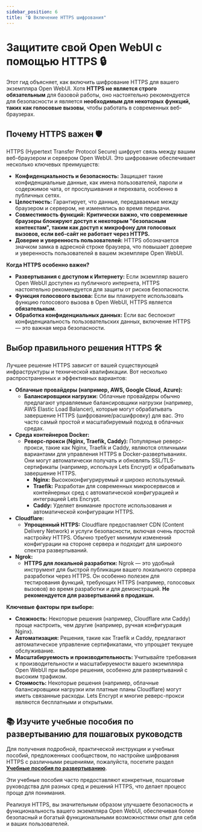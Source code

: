 ```yaml
---
sidebar_position: 6
title: "🔒 Включение HTTPS шифрования"
---
```


# Защитите свой Open WebUI с помощью HTTPS 🔒

Этот гид объясняет, как включить шифрование HTTPS для вашего экземпляра Open WebUI. Хотя **HTTPS не является строго обязательным** для базовой работы, оно настоятельно рекомендуется для безопасности и является **необходимым для некоторых функций, таких как голосовые вызовы**, чтобы работать в современных веб-браузерах.

## Почему HTTPS важен 🛡️

HTTPS (Hypertext Transfer Protocol Secure) шифрует связь между вашим веб-браузером и сервером Open WebUI. Это шифрование обеспечивает несколько ключевых преимуществ:

* **Конфиденциальность и безопасность:** Защищает такие конфиденциальные данные, как имена пользователей, пароли и содержимое чата, от прослушивания и перехвата, особенно в публичных сетях.
* **Целостность:** Гарантирует, что данные, передаваемые между браузером и сервером, не изменялись во время передачи.
* **Совместимость функций:** **Критически важно, что современные браузеры блокируют доступ к некоторым "безопасным контекстам", таким как доступ к микрофону для голосовых вызовов, если веб-сайт не работает через HTTPS.**
* **Доверие и уверенность пользователей:** HTTPS обозначается значком замка в адресной строке браузера, что повышает доверие и уверенность пользователей в вашем экземпляре Open WebUI.

**Когда HTTPS особенно важен?**

* **Развертывания с доступом к Интернету:** Если экземпляр вашего Open WebUI доступен из публичного интернета, HTTPS настоятельно рекомендуется для защиты от рисков безопасности.
* **Функция голосового вызова:** Если вы планируете использовать функцию голосового вызова в Open WebUI, HTTPS является **обязательным**.
* **Обработка конфиденциальных данных:** Если вас беспокоит конфиденциальность пользовательских данных, включение HTTPS — это важная мера безопасности.

## Выбор правильного решения HTTPS 🛠️

Лучшее решение HTTPS зависит от вашей существующей инфраструктуры и технической квалификации. Вот несколько распространенных и эффективных вариантов:

* **Облачные провайдеры (например, AWS, Google Cloud, Azure):**
  * **Балансировщики нагрузки:** Облачные провайдеры обычно предлагают управляемые балансировщики нагрузки (например, AWS Elastic Load Balancer), которые могут обрабатывать завершение HTTPS (шифрование/расшифровку) для вас. Это часто самый простой и масштабируемый подход в облачных средах.
* **Среда контейнеров Docker:**
  * **Реверс-прокси (Nginx, Traefik, Caddy):** Популярные реверс-прокси, такие как Nginx, Traefik и Caddy, являются отличными вариантами для управления HTTPS в Docker-развертываниях. Они могут автоматически получать и обновлять SSL/TLS-сертификаты (например, используя Lets Encrypt) и обрабатывать завершение HTTPS.
    * **Nginx:** Высококонфигурируемый и широко используемый.
    * **Traefik:** Разработан для современных микросервисов и контейнерных сред с автоматической конфигурацией и интеграцией Lets Encrypt.
    * **Caddy:** Уделяет внимание простоте использования и автоматической конфигурации HTTPS.
* **Cloudflare:**
  * **Упрощенный HTTPS:** Cloudflare предоставляет CDN (Content Delivery Network) и услуги безопасности, включая очень простой настройку HTTPS. Обычно требует минимум изменений конфигурации на стороне сервера и подходит для широкого спектра развертываний.
* **Ngrok:**
  * **HTTPS для локальной разработки:** Ngrok — это удобный инструмент для быстрой публикации вашего локального сервера разработки через HTTPS. Он особенно полезен для тестирования функций, требующих HTTPS (например, голосовых вызовов) во время разработки и для демонстраций. **Не рекомендуется для развертываний в продакшн.**

**Ключевые факторы при выборе:**

* **Сложность:** Некоторые решения (например, Cloudflare или Caddy) проще настроить, чем другие (например, ручная конфигурация Nginx).
* **Автоматизация:** Решения, такие как Traefik и Caddy, предлагают автоматическое управление сертификатами, что упрощает текущее обслуживание.
* **Масштабируемость и производительность:** Учитывайте требования к производительности и масштабируемости вашего экземпляра Open WebUI при выборе решения, особенно для развертываний с высоким трафиком.
* **Стоимость:** Некоторые решения (например, облачные балансировщики нагрузки или платные планы Cloudflare) могут иметь связанные расходы. Lets Encrypt и многие реверс-прокси являются бесплатными и открытыми.

## 📚 Изучите учебные пособия по развертыванию для пошаговых руководств

Для получения подробной, практической инструкции и учебных пособий, предложенных сообществом, по настройке шифрования HTTPS с различными решениями, пожалуйста, посетите раздел **[Учебные пособия по развертыванию](../../tutorials/deployment/)**.

Эти учебные пособия часто предоставляют конкретные, пошаговые руководства для разных сред и решений HTTPS, что делает процесс проще для понимания.

Реализуя HTTPS, вы значительным образом улучшаете безопасность и функциональность вашего экземпляра Open WebUI, обеспечивая более безопасный и богатый функциональными возможностями опыт для себя и ваших пользователей.
